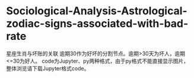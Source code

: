 # Sociological-Analysis-Astrological-zodiac-signs-associated-with-bad-rate
星座生肖与坏账的关联
逾期30作为好坏的分割节点。逾期>30天为坏人，逾期<=30为好人。
code为Jupyter、py两种格式，由于py格式不能直接显示图片，整体浏览请下载Jupyter格式code。
